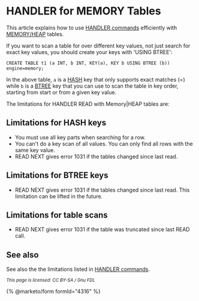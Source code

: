 # HANDLER for MEMORY Tables

This article explains how to use [HANDLER commands](handler-commands.md) efficiently with [MEMORY/HEAP](../../../../server-usage/storage-engines/memory-storage-engine.md) tables.

If you want to scan a table for over different key values, not just search for exact key values, you should create your keys with 'USING BTREE':

```
CREATE TABLE t1 (a INT, b INT, KEY(a), KEY b USING BTREE (b)) engine=memory;
```

In the above table, `a` is a [HASH](../../../../ha-and-performance/optimization-and-tuning/optimization-and-indexes/storage-engine-index-types.md#hash-indexes) key that only supports exact matches (=) while `b` is a [BTREE](../../../../ha-and-performance/optimization-and-tuning/optimization-and-indexes/storage-engine-index-types.md#b-tree-indexes) key that you can use to scan the table in key order, starting from start or from a given key value.

The limitations for HANDLER READ with Memory|HEAP tables are:

## Limitations for HASH keys

* You must use all key parts when searching for a row.
* You can't do a key scan of all values. You can only find all rows with the same key value.
* READ NEXT gives error 1031 if the tables changed since last read.

## Limitations for BTREE keys

* READ NEXT gives error 1031 if the tables changed since last read. This limitation can be lifted in the future.

## Limitations for table scans

* READ NEXT gives error 1031 if the table was truncated since last READ call.

## See also

See also the the limitations listed in [HANDLER commands](handler-commands.md).

<sub>_This page is licensed: CC BY-SA / Gnu FDL_</sub>

{% @marketo/form formId="4316" %}
